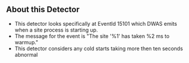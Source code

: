 ## About this Detector

* This detector looks specifically at EventId 15101 which DWAS emits when a site process is starting up.
* The message for the event is "The site '%1' has taken %2 ms to warmup." 
* This detector considers any cold starts taking more then ten seconds abnormal
